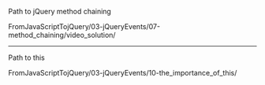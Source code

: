 Path to jQuery method chaining

FromJavaScriptTojQuery/03-jQueryEvents/07-method_chaining/video_solution/


______________________________
Path to 
this

FromJavaScriptTojQuery/03-jQueryEvents/10-the_importance_of_this/